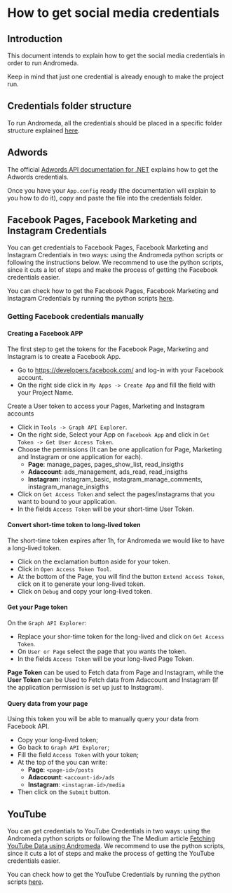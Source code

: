 # How to get social media credentials

## Introduction

This document intends to explain how to get the social media credentials in
order to run Andromeda.

Keep in mind that just one credential is already enough to make the project run.

## Credentials folder structure

To run Andromeda, all the credentials should be placed in a specific folder
structure explained [here](./credential_folder_structure.md).

## Adwords

The official [Adwords API documentation for
.NET](https://developers.google.com/adwords/api/docs/guides/first-api-call#set_up_oauth2_authentication)
explains how to get the Adwords credentials.

Once you have your `App.config` ready (the documentation will explain to you how
to do it), copy and paste the file into the credentials folder.

## Facebook Pages, Facebook Marketing and Instagram Credentials

You can get credentials to Facebook Pages, Facebook Marketing and Instagram
Credentials in two ways: using the Andromeda python scripts or following the
instructions below. We recommend to use the python scripts, since it cuts a lot
of steps and make the process of getting the Facebook credentials easier.

You can check how to get the Facebook Pages, Facebook Marketing and Instagram
Credentials by running the python scripts [here](./run_credentials_script#Facebook/Instagram-Credentials).

### Getting Facebook credentials manually

#### Creating a Facebook APP
The first step to get the tokens for the Facebook Page,
Marketing and Instagram is to create a Facebook App.

   - Go to https://developers.facebook.com/ and log-in with your Facebook account.
   - On the right side click in `My Apps -> Create App` and fill the field with your Project Name.

   Create a User token to access your Pages, Marketing and Instagram accounts

   - Click in `Tools -> Graph API Explorer`.
   - On the right side, Select your App on `Facebook App` and click in `Get Token -> Get User Access Token`.
   - Choose the permissions (It can be one application for Page, Marketing and Instagram or one application for each).
      - **Page**: manage_pages, pages_show_list, read_insigths
      - **Adaccount**: ads_management, ads_read, read_insigths
      - **Instagram**: instagram_basic, instagram_manage_comments, instagram_manage_insigths
   - Click on `Get Access Token` and select the pages/instagrams that you want to bound to your application.
   - In the fields `Access Token` will be your short-time User Token.

#### Convert short-time token to long-lived token

   The short-time token expires after 1h, for Andromeda we would like to have a long-lived token.

   - Click on the exclamation button aside for your token.
   - Click in `Open Access Token Tool`.
   - At the bottom of the Page, you will find the button `Extend Access Token`, click on it to generate your long-lived token.
   - Click on `Debug` and copy your long-lived token.

#### Get your Page token

   On the `Graph API Explorer`:
   - Replace your shor-time token for the long-lived and click on `Get Access Token`.
   - On `User or Page` select the page that you wants the token.
   - In the fields `Access Token` will be your long-lived Page Token.

   **Page Token** can be used to Fetch data from Page and Instagram, while the **User Token** can be Used to Fetch data from Adaccount and Instagram (If the application permission is set up just to Instagram).

#### Query data from your page

   Using this token you will be able to manually query your data from Facebook API.

   - Copy your long-lived token;
   - Go back to `Graph API Explorer`;
   - Fill the field `Access Token` with your token;
   - At the top of the you can write:
      - **Page**: `<page-id>/posts`
      - **Adaccount**: `<account-id>/ads`
      - **Instagram**: `<instagram-id>/media`
   - Then click on the `Submit` button.

## YouTube

You can get credentials to YouTube Credentials in two ways: using the Andromeda python scripts or following the
The Medium article [Fetching YouTube Data using
Andromeda](https://medium.com/@insightsjellyfish/fetching-youtube-data-using-andromeda-8f1b1240803c).
We recommend to use the python scripts, since it cuts a lot of steps and make
the process of getting the YouTube credentials easier.

You can check how to get the YouTube
Credentials by running the python scripts [here](./run_credentials_script#YouTube-Credentials).

